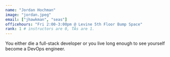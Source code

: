 ```yaml
---
name: "Jordan Hochman"
image: "jordan.jpeg"
email: ["jhawkman", "seas"]
officehours: "Fri 2:00-3:00pm @ Levine 5th Floor Bump Space"
rank: 1 # instructors are 0, TAs are 1.
---
```

You either die a full-stack developer or you live long enough to see yourself become a DevOps engineer.
